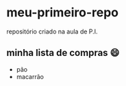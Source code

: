 # meu-primeiro-repo
repositório criado na aula de P.I.


## minha lista de compras :smile:
- pão
- macarrão
